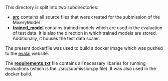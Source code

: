 This directory is split into two subdirectories:
* [**src**](./src) contains all source files that were created for the submission of the MiseryModel
* [**trained_model**](./trained_model) contains trained models which are used in the evaluation of test data. It is also 
the direction in which trained models are stored. Additionally, it houses the test data scaler.  

The present dockerfile was used to build a docker image which was pushed to the [evalai](https://eval.ai/web/challenges/challenge-page/2164/overview) 
website.

The [**requirements.txt**](./requirements.txt) file contains all necessary libaries for running evaluations (which is 
the ./src/submission.py file). It was also used in the docker build. 